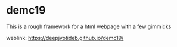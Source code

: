 # demc19

This is a rough framework for a html webpage with a few gimmicks

weblink: https://deepjyotideb.github.io/demc19/
